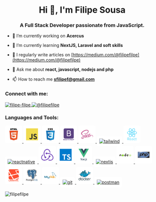 <!-- create by https://rahuldkjain.github.io/gh-profile-readme-generator/ -->
<h1 align="center">Hi 👋, I'm Filipe Sousa</h1>
<h3 align="center">A Full Stack Developer passionate from JavaScript.</h3>

- 🔭 I’m currently working on **Acercus**

- 🌱 I’m currently learning **NextJS, Laravel and soft skills**

- 📝 I regularly write articles on [https://medium.com/@filipefilpe](https://medium.com/@filipefilpe)

- 💬 Ask me about **react, javascript, nodejs and php**

- 📫 How to reach me **sfilipef@gmail.com**

<h3 align="left">Connect with me:</h3>
<p align="left">
    <a href="https://linkedin.com/in/filipe-filpe" target="blank">
        <img align="center"
            src="https://raw.githubusercontent.com/rahuldkjain/github-profile-readme-generator/master/src/images/icons/Social/linked-in-alt.svg"
            alt="filipe-filpe" height="30" width="40" />
    </a>
    <a href="https://medium.com/@filipefilpe" target="blank">
        <img align="center"
            src="https://raw.githubusercontent.com/rahuldkjain/github-profile-readme-generator/master/src/images/icons/Social/medium.svg"
            alt="@filipefilpe" height="30" width="40" />
    </a>
</p>

<h3 align="left">Languages and Tools:</h3>
<p align="left">
    <!-- html5 -->
    <a href="https://www.w3.org/html/" target="_blank">
        <img src="https://raw.githubusercontent.com/devicons/devicon/master/icons/html5/html5-original-wordmark.svg" alt="html5"
            width="40" height="40"
            style="border-style: none; background: white !important; padding: 8px; border-radius: 5px; border: 1px;"
        />
    </a>
    <!-- javascript -->
    <a href="https://developer.mozilla.org/en-US/docs/Web/JavaScript" target="_blank">
        <img src="https://raw.githubusercontent.com/devicons/devicon/master/icons/javascript/javascript-original.svg" alt="javascript"
            width="40" height="40"
            style="border-style: none; background: white !important; padding: 8px; border-radius: 5px; border: 1px;"
        />
    </a>
    <!-- css3 -->
    <a href="https://www.w3schools.com/css/" target="_blank">
        <img src="https://raw.githubusercontent.com/devicons/devicon/master/icons/css3/css3-original-wordmark.svg" alt="css3"
            width="40" height="40"
            style="border-style: none; background: white !important; padding: 8px; border-radius: 5px; border: 1px;"
        />
    </a>
    <!-- bootstrap -->
    <a href="https://getbootstrap.com" target="_blank">
        <img src="https://raw.githubusercontent.com/devicons/devicon/master/icons/bootstrap/bootstrap-plain-wordmark.svg" alt="bootstrap"
            width="40" height="40"
            style="border-style: none; background: white !important; padding: 8px; border-radius: 5px; border: 1px;"
        />
    </a>
    <!-- sass -->
    <a href="https://sass-lang.com" target="_blank">
        <img src="https://raw.githubusercontent.com/devicons/devicon/master/icons/sass/sass-original.svg" alt="sass"
            width="40" height="40"
            style="border-style: none; background: white !important; padding: 8px; border-radius: 5px; border: 1px;"
        />
    </a>
    <!-- tailwindcss -->
    <a href="https://tailwindcss.com/" target="_blank">
        <img src="https://www.vectorlogo.zone/logos/tailwindcss/tailwindcss-icon.svg" alt="tailwind"
            width="40" height="40"
            style="border-style: none; background: white !important; padding: 8px; border-radius: 5px; border: 1px;"
        />
    </a>
    <!-- reactjs -->
    <a href="https://reactjs.org/" target="_blank">
        <img src="https://raw.githubusercontent.com/devicons/devicon/master/icons/react/react-original-wordmark.svg" alt="react"
            width="40" height="40"
            style="border-style: none; background: white !important; padding: 8px; border-radius: 5px; border: 1px;"
        />
    </a>
    <!-- reactnative -->
    <a href="https://reactnative.dev/" target="_blank">
        <img src="https://reactnative.dev/img/header_logo.svg" alt="reactnative"
            width="40" height="40"
            style="border-style: none; background: white !important; padding: 8px; border-radius: 5px; border: 1px;"
        />
    </a>
    <!-- redux -->
    <a href="https://redux.js.org" target="_blank">
        <img src="https://raw.githubusercontent.com/devicons/devicon/master/icons/redux/redux-original.svg" alt="redux"
            width="40" height="40"
            style="border-style: none; background: white !important; padding: 8px; border-radius: 5px; border: 1px;"
        />
    </a>
    <!-- typescript -->
    <a href="https://www.typescriptlang.org/" target="_blank">
        <img src="https://raw.githubusercontent.com/devicons/devicon/master/icons/typescript/typescript-original.svg" alt="typescript"
            width="40" height="40"
            style="border-style: none; background: white !important; padding: 8px; border-radius: 5px; border: 1px;"
        />
    </a>
    <!-- vuejs -->
    <a href="https://vuejs.org/" target="_blank">
        <img src="https://raw.githubusercontent.com/devicons/devicon/master/icons/vuejs/vuejs-original-wordmark.svg" alt="vuejs"
            width="40" height="40"
            style="border-style: none; background: white !important; padding: 8px; border-radius: 5px; border: 1px;"
        />
    </a>
    <!-- nextjs -->
    <a href="https://nextjs.org/" target="_blank">
        <img src="https://cdn.worldvectorlogo.com/logos/nextjs-3.svg" alt="nextjs"
            width="40" height="40"
            style="border-style: none; background: white !important; padding: 8px; border-radius: 5px; border: 1px;"
        />
    </a>
    <!-- nodejs -->
    <a href="https://nodejs.org" target="_blank">
        <img src="https://raw.githubusercontent.com/devicons/devicon/master/icons/nodejs/nodejs-original-wordmark.svg" alt="nodejs"
            width="40" height="40"
            style="border-style: none; background: white !important; padding: 8px; border-radius: 5px; border: 1px;"
        />
    </a>
    <!-- php -->
    <a href="https://www.php.net" target="_blank">
        <img src="https://raw.githubusercontent.com/devicons/devicon/master/icons/php/php-original.svg" alt="php"
            width="40" height="40"
            style="border-style: none; background: white !important; padding: 8px; border-radius: 5px; border: 1px;"
        />
    </a>
    <!-- laravel -->
    <a href="https://laravel.com/" target="_blank">
        <img src="https://raw.githubusercontent.com/devicons/devicon/master/icons/laravel/laravel-plain-wordmark.svg" alt="laravel"
            width="40" height="40"
            style="border-style: none; background: white !important; padding: 8px; border-radius: 5px; border: 1px;"
        />
    </a>
    <!-- postgresql -->
    <a href="https://www.postgresql.org" target="_blank">
        <img src="https://raw.githubusercontent.com/devicons/devicon/master/icons/postgresql/postgresql-original-wordmark.svg" alt="postgresql"
            width="40" height="40"
            style="border-style: none; background: white !important; padding: 8px; border-radius: 5px; border: 1px;"
        />
    </a>
    <!-- mysql -->
    <a href="https://www.mysql.com/" target="_blank">
        <img src="https://raw.githubusercontent.com/devicons/devicon/master/icons/mysql/mysql-original-wordmark.svg" alt="mysql"
            width="40" height="40"
            style="border-style: none; background: white !important; padding: 8px; border-radius: 5px; border: 1px;"
        />
    </a>
    <!-- git -->
    <a href="https://git-scm.com/" target="_blank">
        <img src="https://www.vectorlogo.zone/logos/git-scm/git-scm-icon.svg" alt="git"
            width="40" height="40"
            style="border-style: none; background: white !important; padding: 8px; border-radius: 5px; border: 1px;"
        />
    </a>
    <!-- docker -->
    <a href="https://www.docker.com/" target="_blank">
        <img src="https://raw.githubusercontent.com/devicons/devicon/master/icons/docker/docker-original-wordmark.svg" alt="docker"
            width="40" height="40"
            style="border-style: none; background: white !important; padding: 8px; border-radius: 5px; border: 1px;"
        />
    </a>
    <!-- postman -->
    <a href="https://postman.com" target="_blank">
        <img src="https://www.vectorlogo.zone/logos/getpostman/getpostman-icon.svg" alt="postman"
            width="40" height="40"
            style="border-style: none; background: white !important; padding: 8px; border-radius: 5px; border: 1px;"
        />
    </a>
</p>


<!-- <p>&nbsp;
    <img align="center" src="https://github-readme-stats.vercel.app/api?username=filipefilpe&show_icons=true&locale=en" alt="filipefilpe" />
</p> -->
<p>
    <img align="left" src="https://github-readme-stats.vercel.app/api/top-langs?username=filipefilpe&show_icons=true&locale=en&layout=compact" alt="filipefilpe" />
</p>
<!-- <p>
    <img align="center" src="https://github-readme-streak-stats.herokuapp.com/?user=filipefilpe&" alt="filipefilpe" />
</p> -->
